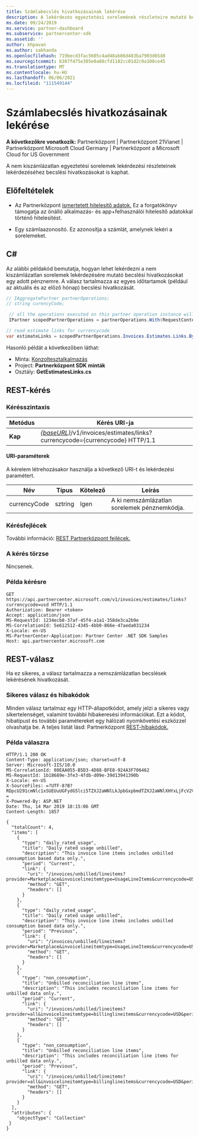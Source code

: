 ```yaml
---
title: Számlabecslés hivatkozásainak lekérése
description: A lekérdezés egyeztetési sorelemének részleteire mutató becslési hivatkozások gyűjteményét is lekérdezheti.
ms.date: 09/24/2019
ms.service: partner-dashboard
ms.subservice: partnercenter-sdk
ms.assetid: ''
author: khpavan
ms.author: sakhanda
ms.openlocfilehash: 719becd3fac5605c4ad48ab86d483ba7903d65d8
ms.sourcegitcommit: b307fd75e305e0a88cfd1182cc01d2c9a108ce45
ms.translationtype: MT
ms.contentlocale: hu-HU
ms.lasthandoff: 06/06/2021
ms.locfileid: "111549144"
---
```

# <a name="get-invoice-estimate-links"></a>Számlabecslés hivatkozásainak lekérése

**A következőkre vonatkozik:** Partnerközpont | Partnerközpont 21Vianet | Partnerközpont Microsoft Cloud Germany | Partnerközpont a Microsoft Cloud for US Government

A nem kiszámlázatlan egyeztetési sorelemek lekérdezési részleteinek lekérdezéséhez becslési hivatkozásokat is kaphat.

## <a name="prerequisites"></a>Előfeltételek

- Az Partnerközpont [ismertetett hitelesítő adatok.](partner-center-authentication.md) Ez a forgatókönyv támogatja az önálló alkalmazás- és app+felhasználói hitelesítő adatokkal történő hitelesítést.

- Egy számlaazonosító. Ez azonosítja a számlát, amelynek lekéri a sorelemeket.

## <a name="c"></a>C\#

Az alábbi példakód bemutatja, hogyan lehet lekérdezni a nem kiszámlázatlan sorelemek lekérdezésére mutató becslési hivatkozásokat egy adott pénznemre. A válasz tartalmazza az egyes időtartamok (például az aktuális és az előző hónap) becslési hivatkozását.

``` csharp
// IAggregatePartner partnerOperations;
// string curencyCode;

 // all the operations executed on this partner operation instance will share the same correlation Id but will differ in request Id
 IPartner scopedPartnerOperations = partnerOperations.With(RequestContextFactory.Instance.Create(Guid.NewGuid()));

// read estimate links for currencycode
var estimateLinks = scopedPartnerOperations.Invoices.Estimates.Links.ByCurrency(curencyCode).Get();
```

Hasonló példát a következőben láthat:

- Minta: [Konzoltesztalkalmazás](console-test-app.md)
- Project: **Partnerközpont SDK minták**
- Osztály: **GetEstimatesLinks.cs**

## <a name="rest-request"></a>REST-kérés

### <a name="request-syntax"></a>Kérésszintaxis

| Metódus  | Kérés URI-ja                                                                                                 |
|---------|-------------------------------------------------------------------------------------------------------------|
| **Kap** | [*{baseURL}*](partner-center-rest-urls.md)/v1/invoices/estimates/links?currencycode={currencycode} HTTP/1.1 |

#### <a name="uri-parameters"></a>URI-paraméterek

A kérelem létrehozásakor használja a következő URI-t és lekérdezési paramétert.

| Név                   | Típus   | Kötelező | Leírás                                                       |
|------------------------|--------|----------|-------------------------------------------------------------------|
| currencyCode           | sztring | Igen      | A ki nemszámlázatlan sorelemek pénznemkódja.                    |

### <a name="request-headers"></a>Kérésfejlécek

További információ: [REST Partnerközpont fejlécek.](headers.md)

### <a name="request-body"></a>A kérés törzse

Nincsenek.

### <a name="request-example"></a>Példa kérésre

```http
GET https://api.partnercenter.microsoft.com/v1/invoices/estimates/links?currencycode=usd HTTP/1.1
Authorization: Bearer <token>
Accept: application/json
MS-RequestId: 1234ecb8-37af-45f4-a1a1-358de3ca2b9e
MS-CorrelationId: 5e612512-4345-4bb0-866e-47aeda031234
X-Locale: en-US
MS-PartnerCenter-Application: Partner Center .NET SDK Samples
Host: api.partnercenter.microsoft.com
```

## <a name="rest-response"></a>REST-válasz

Ha ez sikeres, a válasz tartalmazza a nemszámlázatlan becslések lekérésének hivatkozását.

### <a name="response-success-and-error-codes"></a>Sikeres válasz és hibakódok

Minden válasz tartalmaz egy HTTP-állapotkódot, amely jelzi a sikeres vagy sikertelenséget, valamint további hibakeresési információkat. Ezt a kódot, hibatípust és további paramétereket egy hálózati nyomkövetési eszközzel olvashatja be. A teljes listát lásd: Partnerközpont [REST-hibakódok.](error-codes.md)

### <a name="response-example"></a>Példa válaszra

```http
HTTP/1.1 200 OK
Content-Type: application/json; charset=utf-8
Server: Microsoft-IIS/10.0
MS-CorrelationId: 80EAA055-B5D3-4D88-BFE8-924A3F706462
MS-RequestId: 1b18689e-3fe3-4fdb-d09e-39d13941390b
X-Locale: en-US
X-SourceFiles: =?UTF-8?B?RDpcU291cmNlc1xSUEUuUGFydG5lci5TZXJ2aWNlLkJpbGxpbmdTZXJ2aWNlXHYxLjFcV2ViQXBpc1xCaWxsaW5nU2VydmljZS5WMi5XZWJcdjFcaW52b2ljZXNcZXN0aW1hdGVzXGxpbmtz?=
X-Powered-By: ASP.NET
Date: Thu, 14 Mar 2019 18:15:06 GMT
Content-Length: 1857

{
  "totalCount": 4,
  "items": [
    {
      "type": "daily_rated_usage",
      "title": "Daily rated usage unbilled",
      "description": "This invoice line items includes unbilled consumption based data only.",
      "period": "Current",
      "link": {
        "uri": "/invoices/unbilled/lineitems?provider=Marketplace&invoicelineitemtype=UsageLineItems&currencycode=USD&period=current&size=2000",
        "method": "GET",
        "headers": []
      }
    },
    {
      "type": "daily_rated_usage",
      "title": "Daily rated usage unbilled",
      "description": "This invoice line items includes unbilled consumption based data only.",
      "period": "Previous",
      "link": {
        "uri": "/invoices/unbilled/lineitems?provider=Marketplace&invoicelineitemtype=UsageLineItems&currencycode=USD&period=previous&size=2000",
        "method": "GET",
        "headers": []
      }
    },
    {
      "type": "non_consumption",
      "title": "Unbilled reconciliation line items",
      "description": "This includes reconciliation line items for unbilled data only.",
      "period": "Current",
      "link": {
        "uri": "/invoices/unbilled/lineitems?provider=all&invoicelineitemtype=billinglineitems&currencycode=USD&period=current&size=2000",
        "method": "GET",
        "headers": []
      }
    },
    {
      "type": "non_consumption",
      "title": "Unbilled reconciliation line items",
      "description": "This includes reconciliation line items for unbilled data only.",
      "period": "Previous",
      "link": {
        "uri": "/invoices/unbilled/lineitems?provider=all&invoicelineitemtype=billinglineitems&currencycode=USD&period=previous&size=2000",
        "method": "GET",
        "headers": []
      }
    }
  ],
  "attributes": {
    "objectType": "Collection"
 }
}
```
